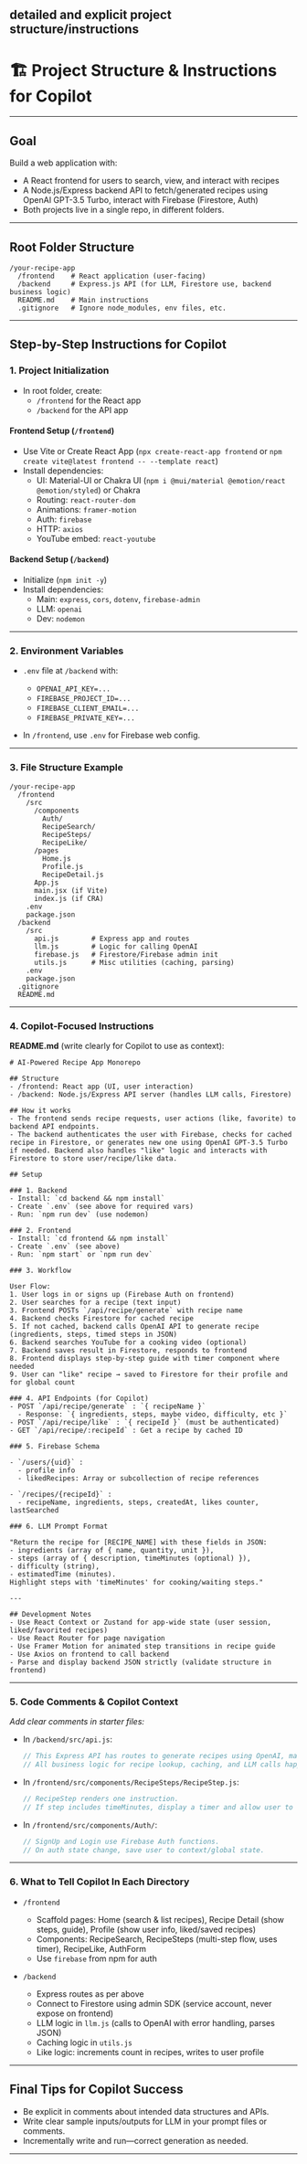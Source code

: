 **detailed and explicit project structure/instructions**
---

# 🏗️ Project Structure & Instructions for Copilot

---

## **Goal**

Build a web application with:
- A React frontend for users to search, view, and interact with recipes
- A Node.js/Express backend API to fetch/generated recipes using OpenAI GPT-3.5 Turbo, interact with Firebase (Firestore, Auth)
- Both projects live in a single repo, in different folders.

---

## **Root Folder Structure**

```
/your-recipe-app
  /frontend    # React application (user-facing)
  /backend     # Express.js API (for LLM, Firestore use, backend business logic)
  README.md    # Main instructions
  .gitignore   # Ignore node_modules, env files, etc.
```

---

## **Step-by-Step Instructions for Copilot**

### **1. Project Initialization**

- In root folder, create:
  - `/frontend` for the React app
  - `/backend` for the API app

#### **Frontend Setup (`/frontend`)**
- Use Vite or Create React App (`npx create-react-app frontend` or `npm create vite@latest frontend -- --template react`)
- Install dependencies:
  - UI: Material-UI or Chakra UI (`npm i @mui/material @emotion/react @emotion/styled`) or Chakra
  - Routing: `react-router-dom`
  - Animations: `framer-motion`
  - Auth: `firebase`
  - HTTP: `axios`
  - YouTube embed: `react-youtube`

#### **Backend Setup (`/backend`)**
- Initialize (`npm init -y`)
- Install dependencies:
  - Main: `express`, `cors`, `dotenv`, `firebase-admin`
  - LLM: `openai`
  - Dev: `nodemon`

---

### **2. Environment Variables**

- `.env` file at `/backend` with:
  - `OPENAI_API_KEY=...`
  - `FIREBASE_PROJECT_ID=...`
  - `FIREBASE_CLIENT_EMAIL=...`
  - `FIREBASE_PRIVATE_KEY=...`

- In `/frontend`, use `.env` for Firebase web config.

---

### **3. File Structure Example**

```
/your-recipe-app
  /frontend
    /src
      /components
        Auth/
        RecipeSearch/
        RecipeSteps/
        RecipeLike/
      /pages
        Home.js
        Profile.js
        RecipeDetail.js
      App.js
      main.jsx (if Vite)
      index.js (if CRA)
    .env
    package.json
  /backend
    /src
      api.js        # Express app and routes
      llm.js        # Logic for calling OpenAI
      firebase.js   # Firestore/Firebase admin init
      utils.js      # Misc utilities (caching, parsing)
    .env
    package.json
  .gitignore
  README.md
```

---

### **4. Copilot-Focused Instructions**

**README.md** (write clearly for Copilot to use as context):

```
# AI-Powered Recipe App Monorepo

## Structure
- /frontend: React app (UI, user interaction)
- /backend: Node.js/Express API server (handles LLM calls, Firestore)

## How it works
- The frontend sends recipe requests, user actions (like, favorite) to backend API endpoints.
- The backend authenticates the user with Firebase, checks for cached recipe in Firestore, or generates new one using OpenAI GPT-3.5 Turbo if needed. Backend also handles "like" logic and interacts with Firestore to store user/recipe/like data.

## Setup

### 1. Backend
- Install: `cd backend && npm install`
- Create `.env` (see above for required vars)
- Run: `npm run dev` (use nodemon)

### 2. Frontend
- Install: `cd frontend && npm install`
- Create `.env` (see above)
- Run: `npm start` or `npm run dev`

### 3. Workflow

User Flow:
1. User logs in or signs up (Firebase Auth on frontend)
2. User searches for a recipe (text input)
3. Frontend POSTs `/api/recipe/generate` with recipe name
4. Backend checks Firestore for cached recipe
5. If not cached, backend calls OpenAI API to generate recipe (ingredients, steps, timed steps in JSON)
6. Backend searches YouTube for a cooking video (optional)
7. Backend saves result in Firestore, responds to frontend
8. Frontend displays step-by-step guide with timer component where needed
9. User can "like" recipe → saved to Firestore for their profile and for global count

### 4. API Endpoints (for Copilot)
- POST `/api/recipe/generate` : `{ recipeName }`
  - Response: `{ ingredients, steps, maybe video, difficulty, etc }`
- POST `/api/recipe/like` : `{ recipeId }` (must be authenticated)
- GET `/api/recipe/:recipeId` : Get a recipe by cached ID

### 5. Firebase Schema

- `/users/{uid}` :
  - profile info
  - likedRecipes: Array or subcollection of recipe references

- `/recipes/{recipeId}` :
  - recipeName, ingredients, steps, createdAt, likes counter, lastSearched

### 6. LLM Prompt Format

"Return the recipe for [RECIPE_NAME] with these fields in JSON:  
- ingredients (array of { name, quantity, unit }),  
- steps (array of { description, timeMinutes (optional) }),  
- difficulty (string),  
- estimatedTime (minutes).  
Highlight steps with 'timeMinutes' for cooking/waiting steps."

---

## Development Notes
- Use React Context or Zustand for app-wide state (user session, liked/favorited recipes)
- Use React Router for page navigation
- Use Framer Motion for animated step transitions in recipe guide
- Use Axios on frontend to call backend
- Parse and display backend JSON strictly (validate structure in frontend)
```

---

### **5. Code Comments & Copilot Context**

*Add clear comments in starter files:*

- In `/backend/src/api.js`:  
  ```js
  // This Express API has routes to generate recipes using OpenAI, manage likes, and return data from Firestore. 
  // All business logic for recipe lookup, caching, and LLM calls happen here.
  ```
- In `/frontend/src/components/RecipeSteps/RecipeStep.js`:  
  ```js
  // RecipeStep renders one instruction. 
  // If step includes timeMinutes, display a timer and allow user to start/stop/reset countdown.
  ```
- In `/frontend/src/components/Auth/`:  
  ```js
  // SignUp and Login use Firebase Auth functions. 
  // On auth state change, save user to context/global state.
  ```

---

### **6. What to Tell Copilot In Each Directory**

- `/frontend`
  - Scaffold pages: Home (search & list recipes), Recipe Detail (show steps, guide), Profile (show user info, liked/saved recipes)
  - Components: RecipeSearch, RecipeSteps (multi-step flow, uses timer), RecipeLike, AuthForm
  - Use `firebase` from npm for auth

- `/backend`
  - Express routes as per above
  - Connect to Firestore using admin SDK (service account, never expose on frontend)
  - LLM logic in `llm.js` (calls to OpenAI with error handling, parses JSON)
  - Caching logic in `utils.js`
  - Like logic: increments count in recipes, writes to user profile

---

## **Final Tips for Copilot Success**

- Be explicit in comments about intended data structures and APIs.
- Write clear sample inputs/outputs for LLM in your prompt files or comments.
- Incrementally write and run—correct generation as needed.

---

